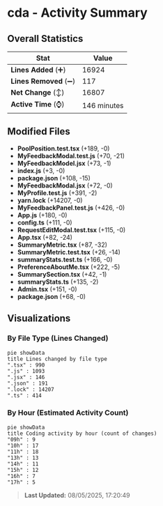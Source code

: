 # cda - Activity Summary 

## Overall Statistics

| Stat                   | Value                                                             |
| ---------------------- | ----------------------------------------------------------------- |
| **Lines Added** (➕)   | 16924                                          |
| **Lines Removed** (➖) | 117                                        |
| **Net Change** (↕)    | 16807                |
| **Active Time** (⌚)   | 146 minutes |


## Modified Files
- **PoolPosition.test.tsx** (+189, -0)
- **MyFeedbackModal.test.js** (+70, -21)
- **MyFeedbackModel.jsx** (+73, -1)
- **index.js** (+3, -0)
- **package.json** (+108, -15)
- **MyFeedbackModal.jsx** (+72, -0)
- **MyProfile.test.js** (+391, -2)
- **yarn.lock** (+14207, -0)
- **MyFeedbackPanel.test.js** (+426, -0)
- **App.js** (+180, -0)
- **config.ts** (+111, -0)
- **RequestEditModal.test.tsx** (+115, -0)
- **App.tsx** (+82, -24)
- **SummaryMetric.tsx** (+87, -32)
- **SummaryMetric.test.tsx** (+26, -14)
- **summaryStats.test.ts** (+166, -0)
- **PreferenceAboutMe.tsx** (+222, -5)
- **SummarySection.tsx** (+42, -1)
- **summaryStats.ts** (+135, -2)
- **Admin.tsx** (+151, -0)
- **package.json** (+68, -0)

## Visualizations

### By File Type (Lines Changed)

```mermaid
pie showData
title Lines changed by file type
".tsx" : 990
".js" : 1093
".jsx" : 146
".json" : 191
".lock" : 14207
".ts" : 414
```

### By Hour (Estimated Activity Count)

```mermaid
pie showData
title Coding activity by hour (count of changes)
"09h" : 9
"10h" : 17
"11h" : 18
"13h" : 13
"14h" : 11
"15h" : 12
"16h" : 7
"17h" : 5
```


> **Last Updated:** 08/05/2025, 17:20:49